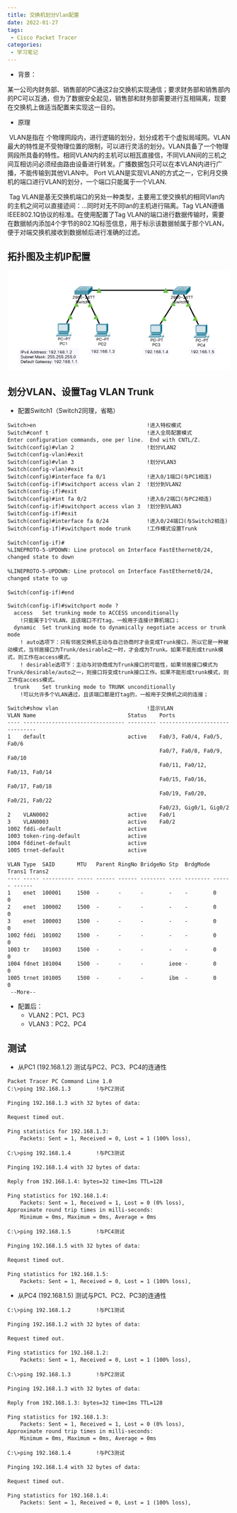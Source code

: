```yaml
---
title: 交换机划分Vlan配置
date: 2022-01-27
tags:
 - Cisco Packet Tracer
categories:
 - 学习笔记
---
```



- 背景：

​        某一公司内财务部、销售部的PC通这2台交换机实现通信；要求财务部和销售部内的PC可以互通，但为了数据安全起见，销售部和财务部需要进行互相隔离，现要在交换机上做适当配置来实现这一目的。

- 原理

​        VLAN是指在 个物理网段内，进行逻辑的划分，划分成若干个虚拟局域网。VLAN最大的特性是不受物理位置的限制，可以进行灵活的划分。VLAN具备了一个物理网段所具备的特性。相同VLAN内的主机可以相瓦直接信，不同VLAN间的三机之间互相访问必须经由路由设备进行转发。广播数据包只可以在本VLAN内进行广播，不能传输到其他VLAN中。
Port VLAN是实现VLAN的方式之一，它利月交换机的端口进行VLAN的划分，一个端口只能属于一个VLAN.

​        Tag VLAN是基无交换机端口的另处一种类型，主要用工使交换机的相同Vlan内的主机之间可以直接迹间：…同时对无不同lan的主机进行隔离。Tag VLAN遵循IEEE802.1Q协议的标准。在使用配置了Tag VLAN的端口进行数据传输时，需要在数据帧内添加4个字节的802.1Q标签信息，用于标示该数据帧属于那个VLAN，便于对端交换机接收到数据帧后进行准确的过滤。

## 拓扑图及主机IP配置

![2.1](./images/2.1.png)

## 划分VLAN、设置Tag VLAN Trunk

- 配置Switch1（Switch2同理，省略）

```
Switch>en									!进入特权模式
Switch#conf t								!进入全局配置模式
Enter configuration commands, one per line.  End with CNTL/Z.
Switch(config)#vlan 2						!划分VLAN2
Switch(config-vlan)#exit
Switch(config)#vlan 3						!划分VLAN3
Switch(config-vlan)#exit
Switch(config)#interface fa 0/1				!进入0/1端口(与PC1相连)
Switch(config-if)#switchport access vlan 2	!划分到VLAN2
Switch(config-if)#exit
Switch(config)#int fa 0/2					!进入0/2端口(与PC2相连)
Switch(config-if)#switchport access vlan 3	!划分到VLAN3
Switch(config-if)#exit
Switch(config)#interface fa 0/24			!进入0/24端口(与Switch2相连)
Switch(config-if)#switchport mode trunk 	!工作模式设置Trunk

Switch(config-if)#
%LINEPROTO-5-UPDOWN: Line protocol on Interface FastEthernet0/24, changed state to down
 
%LINEPROTO-5-UPDOWN: Line protocol on Interface FastEthernet0/24, changed state to up

Switch(config-if)#end
```


```
Switch(config-if)#switchport mode ?
  access   Set trunking mode to ACCESS unconditionally
  	!只能属于1个VLAN，且该端口不打tag，一般用于连接计算机端口；
  dynamic  Set trunking mode to dynamically negotiate access or trunk mode
  	! auto选项下：只有邻居交换机主动与自己协商时才会变成Trunk接口，所以它是一种被动模式，当邻居接口为Trunk/desirable之一时，才会成为Trunk。如果不能形成trunk模式，则工作在access模式。
  	! desirable选项下：主动与对协商成为Trunk接口的可能性，如果邻居接口模式为Trunk/desirable/auto之一，则接口将变成trunk接口工作。如果不能形成trunk模式，则工作在access模式。
  trunk    Set trunking mode to TRUNK unconditionally
  	!可以允许多个VLAN通过，且该端口都是打tag的，一般用于交换机之间的连接；
```

```
Switch#show vlan							!显示VLAN
VLAN Name                             Status    Ports
---- -------------------------------- --------- -------------------------------
1    default                          active    Fa0/3, Fa0/4, Fa0/5, Fa0/6
                                                Fa0/7, Fa0/8, Fa0/9, Fa0/10
                                                Fa0/11, Fa0/12, Fa0/13, Fa0/14
                                                Fa0/15, Fa0/16, Fa0/17, Fa0/18
                                                Fa0/19, Fa0/20, Fa0/21, Fa0/22
                                                Fa0/23, Gig0/1, Gig0/2
2    VLAN0002                         active    Fa0/1
3    VLAN0003                         active    Fa0/2
1002 fddi-default                     active    
1003 token-ring-default               active    
1004 fddinet-default                  active    
1005 trnet-default                    active    

VLAN Type  SAID       MTU   Parent RingNo BridgeNo Stp  BrdgMode Trans1 Trans2
---- ----- ---------- ----- ------ ------ -------- ---- -------- ------ ------
1    enet  100001     1500  -      -      -        -    -        0      0
2    enet  100002     1500  -      -      -        -    -        0      0
3    enet  100003     1500  -      -      -        -    -        0      0
1002 fddi  101002     1500  -      -      -        -    -        0      0   
1003 tr    101003     1500  -      -      -        -    -        0      0   
1004 fdnet 101004     1500  -      -      -        ieee -        0      0   
1005 trnet 101005     1500  -      -      -        ibm  -        0      0   
 --More-- 
```

- 配置后：
  - VLAN2：PC1、PC3
  - VLAN3：PC2、PC4

## 测试

- 从PC1 (192.168.1.2) 测试与PC2、PC3、PC4的连通性

```
Packet Tracer PC Command Line 1.0
C:\>ping 192.168.1.3		!与PC2测试

Pinging 192.168.1.3 with 32 bytes of data:

Request timed out.

Ping statistics for 192.168.1.3:
    Packets: Sent = 1, Received = 0, Lost = 1 (100% loss),

C:\>ping 192.168.1.4		!与PC3测试

Pinging 192.168.1.4 with 32 bytes of data:

Reply from 192.168.1.4: bytes=32 time<1ms TTL=128

Ping statistics for 192.168.1.4:
    Packets: Sent = 1, Received = 1, Lost = 0 (0% loss),
Approximate round trip times in milli-seconds:
    Minimum = 0ms, Maximum = 0ms, Average = 0ms

C:\>ping 192.168.1.5		!与PC4测试

Pinging 192.168.1.5 with 32 bytes of data:

Request timed out.

Ping statistics for 192.168.1.5:
    Packets: Sent = 1, Received = 0, Lost = 1 (100% loss),

```

- 从PC4 (192.168.1.5) 测试与PC1、PC2、PC3的连通性

```
C:\>ping 192.168.1.2		!与PC1测试

Pinging 192.168.1.2 with 32 bytes of data:

Request timed out.

Ping statistics for 192.168.1.2:
    Packets: Sent = 1, Received = 0, Lost = 1 (100% loss),

C:\>ping 192.168.1.3		!与PC2测试

Pinging 192.168.1.3 with 32 bytes of data:

Reply from 192.168.1.3: bytes=32 time<1ms TTL=128

Ping statistics for 192.168.1.3:
    Packets: Sent = 1, Received = 1, Lost = 0 (0% loss),
Approximate round trip times in milli-seconds:
    Minimum = 0ms, Maximum = 0ms, Average = 0ms

C:\>ping 192.168.1.4		!与PC3测试

Pinging 192.168.1.4 with 32 bytes of data:

Request timed out.

Ping statistics for 192.168.1.4:
    Packets: Sent = 1, Received = 0, Lost = 1 (100% loss),

```

